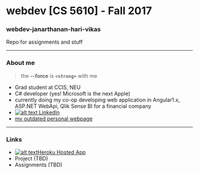 # webdev [CS 5610] - Fall 2017
### webdev-janarthanan-hari-vikas

Repo for assignments and stuff

---
### About me

> the **--force** is <strong>```<strong>```</strong> with me

* Grad student at CCIS, NEU
* C# developer (yes! Microsoft is the next Apple)
* currently doing my co-op developing web application in Angular1.x, ASP.NET WebApi, Qlik Sense BI for a financial company
* [![alt text](https://cdn3.iconfinder.com/data/icons/free-social-icons/67/linkedin_circle_color-24.png) LinkedIn](https://www.linkedin.com/in/harivikas/)
* [my outdated personal webpage](http://meetvikas.net)
---

### Links
* [![alt text](https://cdn1.iconfinder.com/data/icons/simple-icons/24/heroku-24-black.png)Heroku Hosted App](https://webdev-janarthanan-hari-vikas.herokuapp.com/)
* Project (TBD)
* Assignments (TBD)
